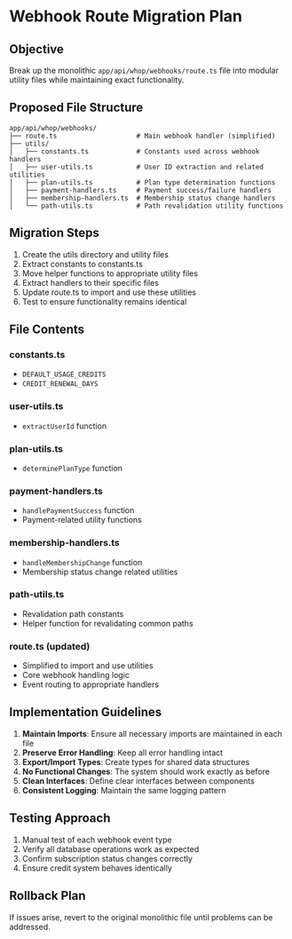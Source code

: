 # Webhook Route Migration Plan

## Objective

Break up the monolithic `app/api/whop/webhooks/route.ts` file into modular utility files while maintaining exact functionality.

## Proposed File Structure

```
app/api/whop/webhooks/
├── route.ts                    # Main webhook handler (simplified)
├── utils/
│   ├── constants.ts            # Constants used across webhook handlers
│   ├── user-utils.ts           # User ID extraction and related utilities
│   ├── plan-utils.ts           # Plan type determination functions
│   ├── payment-handlers.ts     # Payment success/failure handlers
│   ├── membership-handlers.ts  # Membership status change handlers
│   └── path-utils.ts           # Path revalidation utility functions
```

## Migration Steps

1. Create the utils directory and utility files
2. Extract constants to constants.ts
3. Move helper functions to appropriate utility files
4. Extract handlers to their specific files
5. Update route.ts to import and use these utilities
6. Test to ensure functionality remains identical

## File Contents

### constants.ts
- `DEFAULT_USAGE_CREDITS`
- `CREDIT_RENEWAL_DAYS`

### user-utils.ts 
- `extractUserId` function

### plan-utils.ts
- `determinePlanType` function

### payment-handlers.ts
- `handlePaymentSuccess` function
- Payment-related utility functions

### membership-handlers.ts
- `handleMembershipChange` function
- Membership status change related utilities

### path-utils.ts
- Revalidation path constants
- Helper function for revalidating common paths

### route.ts (updated)
- Simplified to import and use utilities
- Core webhook handling logic
- Event routing to appropriate handlers

## Implementation Guidelines

1. **Maintain Imports**: Ensure all necessary imports are maintained in each file
2. **Preserve Error Handling**: Keep all error handling intact
3. **Export/Import Types**: Create types for shared data structures
4. **No Functional Changes**: The system should work exactly as before
5. **Clean Interfaces**: Define clear interfaces between components
6. **Consistent Logging**: Maintain the same logging pattern

## Testing Approach

1. Manual test of each webhook event type
2. Verify all database operations work as expected
3. Confirm subscription status changes correctly
4. Ensure credit system behaves identically

## Rollback Plan

If issues arise, revert to the original monolithic file until problems can be addressed.
